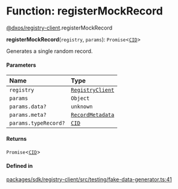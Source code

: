 # Function: registerMockRecord

[@dxos/registry-client](../modules/dxos_registry_client.md).registerMockRecord

**registerMockRecord**(`registry`, `params`): `Promise`<[`CID`](../classes/dxos_registry_client.CID.md)\>

Generates a single random record.

#### Parameters

| Name | Type |
| :------ | :------ |
| `registry` | [`RegistryClient`](../classes/dxos_registry_client.RegistryClient.md) |
| `params` | `Object` |
| `params.data?` | `unknown` |
| `params.meta?` | [`RecordMetadata`](../interfaces/dxos_registry_client.RecordMetadata.md) |
| `params.typeRecord?` | [`CID`](../classes/dxos_registry_client.CID.md) |

#### Returns

`Promise`<[`CID`](../classes/dxos_registry_client.CID.md)\>

#### Defined in

[packages/sdk/registry-client/src/testing/fake-data-generator.ts:41](https://github.com/dxos/dxos/blob/main/packages/sdk/registry-client/src/testing/fake-data-generator.ts#L41)

